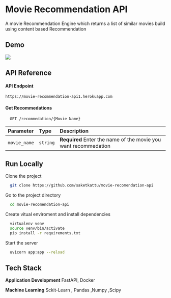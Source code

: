 # Movie Recommendation API 

A movie Recommendation Engine which returns a list of similar movies 
build using content based Recommendation 



## Demo

![](https://media.giphy.com/media/RxM6bTb58GH6V7Oju0/giphy.gif)





## API Reference
#### API Endpoint
```http
https://movie-recommendation-api1.herokuapp.com
````
#### Get Recommedations

```http
  GET /recommedation/{Movie Name}
```

| Parameter | Type     | Description                |
| :-------- | :------- | :------------------------- |
| `movie_name` | `string` | **Required** Enter the name of the movie you want recommedation |

## Run Locally

Clone the project

```bash
  git clone https://github.com/saketkattu/movie-recomendation-api
```

Go to the project directory

```bash
  cd movie-recomendation-api
```

Create vitual enviroment and install dependencies 

```bash
  virtualenv venv
  source venv/bin/activate
  pip install -r requirements.txt 
```

Start the server

```bash
  uvicorn app:app --reload
```

## Tech Stack

**Application Development** FastAPI, Docker  

**Machine Learning** Sckit-Learn , Pandas ,Numpy ,Scipy 
